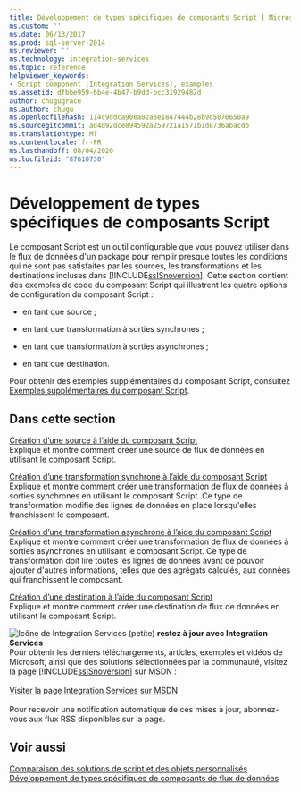 ```yaml
---
title: Développement de types spécifiques de composants Script | Microsoft Docs
ms.custom: ''
ms.date: 06/13/2017
ms.prod: sql-server-2014
ms.reviewer: ''
ms.technology: integration-services
ms.topic: reference
helpviewer_keywords:
- Script component [Integration Services], examples
ms.assetid: dfbbe959-6b4e-4b47-b9dd-bcc31929482d
author: chugugrace
ms.author: chugu
ms.openlocfilehash: 114c9ddca90ea02a8e1847444b28b9d5876650a9
ms.sourcegitcommit: ad4d92dce894592a259721a1571b1d8736abacdb
ms.translationtype: MT
ms.contentlocale: fr-FR
ms.lasthandoff: 08/04/2020
ms.locfileid: "87610730"
---
```

# <a name="developing-specific-types-of-script-components"></a>Développement de types spécifiques de composants Script
  Le composant Script est un outil configurable que vous pouvez utiliser dans le flux de données d'un package pour remplir presque toutes les conditions qui ne sont pas satisfaites par les sources, les transformations et les destinations incluses dans [!INCLUDE[ssISnoversion](../../includes/ssisnoversion-md.md)]. Cette section contient des exemples de code du composant Script qui illustrent les quatre options de configuration du composant Script :  
  
-   en tant que source ;  
  
-   en tant que transformation à sorties synchrones ;  
  
-   en tant que transformation à sorties asynchrones ;  
  
-   en tant que destination.  
  
 Pour obtenir des exemples supplémentaires du composant Script, consultez [Exemples supplémentaires du composant Script](../extending-packages-scripting-data-flow-script-component-examples/additional-script-component-examples.md).  
  
## <a name="in-this-section"></a>Dans cette section  
 [Création d’une source à l’aide du composant Script](creating-a-source-with-the-script-component.md)  
 Explique et montre comment créer une source de flux de données en utilisant le composant Script.  
  
 [Création d’une transformation synchrone à l’aide du composant Script](creating-a-synchronous-transformation-with-the-script-component.md)  
 Explique et montre comment créer une transformation de flux de données à sorties synchrones en utilisant le composant Script. Ce type de transformation modifie des lignes de données en place lorsqu'elles franchissent le composant.  
  
 [Création d’une transformation asynchrone à l’aide du composant Script](../extending-packages-scripting-data-flow-script-component-types/creating-an-asynchronous-transformation-with-the-script-component.md)  
 Explique et montre comment créer une transformation de flux de données à sorties asynchrones en utilisant le composant Script. Ce type de transformation doit lire toutes les lignes de données avant de pouvoir ajouter d'autres informations, telles que des agrégats calculés, aux données qui franchissent le composant.  
  
 [Création d’une destination à l’aide du composant Script](../extending-packages-scripting-data-flow-script-component-types/creating-a-destination-with-the-script-component.md)  
 Explique et montre comment créer une destination de flux de données en utilisant le composant Script.  
  
![Icône de Integration Services (petite)](../media/dts-16.gif "Icône Integration Services (petite)")  **restez à jour avec Integration Services**<br /> Pour obtenir les derniers téléchargements, articles, exemples et vidéos de Microsoft, ainsi que des solutions sélectionnées par la communauté, visitez la page [!INCLUDE[ssISnoversion](../../includes/ssisnoversion-md.md)] sur MSDN :<br /><br /> [Visiter la page Integration Services sur MSDN](https://go.microsoft.com/fwlink/?LinkId=136655)<br /><br /> Pour recevoir une notification automatique de ces mises à jour, abonnez-vous aux flux RSS disponibles sur la page.  
  
## <a name="see-also"></a>Voir aussi  
 [Comparaison des solutions de script et des objets personnalisés](../extending-packages-scripting/comparing-scripting-solutions-and-custom-objects.md)   
 [Développement de types spécifiques de composants de flux de données](../extending-packages-custom-objects-data-flow-types/developing-specific-types-of-data-flow-components.md)  
  
  
